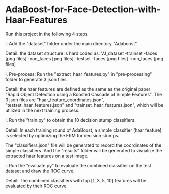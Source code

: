 # AdaBoost-for-Face-Detection-with-Haar-Features 

Run this project in the following 4 steps.

l. Add the "dataset" folder under the main directory "Adaboost"

Detail: the dataset structure is hard coded as:
VJ_dataset
    -trainset
        -faces
			[png files]
		-non_faces
			[png files]
	-testset
		-faces
			[png files]
		-non_faces
			[png files]


l. Pre-process: Run the "extract_haar_features.py" in "pre-processing" folder to generate 3 json files. 

Detail: the haar features are defined as the same as the original paper "Rapid Object Detection using a Boosted Cascade of Simple Features". The 3 json files are "haar_feature_coordinates.json", "testset_haar_features.json" and "trainset_haar_features.json", which will be utilized in the next training process.

l. Run the "train.py" to obtain the 10 decision stump classifiers. 

Detail: In each training round of AdaBoost, a simple classifier (haar feature) is selected by optimizing the ERM for decision stumps. 

The "classifiers.json" file will be generated to record the coordinates of the simple classifiers. And the "results" folder will be generated to visualize the extracted haar features on a test image.

l. Run the "evaluate.py" to evaluate the combined classifier on the test dataset and draw the ROC curve.

Detail: The combined classifiers with top [1, 3, 5, 10] features will be evaluated by their ROC curve.

